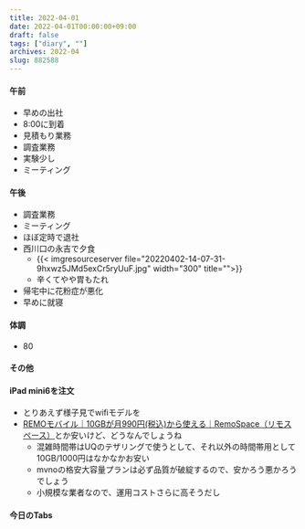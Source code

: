 ```yaml
---
title: 2022-04-01
date: 2022-04-01T00:00:00+09:00
draft: false
tags: ["diary", ""]
archives: 2022-04
slug: 882588
---
```

#### 午前
- 早めの出社
- 8:00に到着
- 見積もり業務
- 調査業務
- 実験少し
- ミーティング
#### 午後
- 調査業務
- ミーティング
- ほぼ定時で退社
- 西川口の永吉で夕食
  - {{< imgresourceserver file="20220402-14-07-31-9hxwz5JMd5exCr5ryUuF.jpg" width="300" title="">}}
  - 辛くてやや胃もたれ
- 帰宅中に花粉症が悪化
- 早めに就寝
#### 体調
- 80
#### その他
#### iPad mini6を注文
- とりあえず様子見でwifiモデルを
- [REMOモバイル｜10GBが月990円(税込)から使える｜RemoSpace（リモスペース）](https://remospace.com/remomobile/)とか安いけど、どうなんでしょうね
  - 混雑時間帯はUQのテザリングで使うとして、それ以外の時間帯用として10GB/1000円はなかなかお安い
  - mvnoの格安大容量プランは必ず品質が破綻するので、安かろう悪かろうでしょう
  - 小規模な業者なので、運用コストさらに高そうだし
#### 今日のTabs